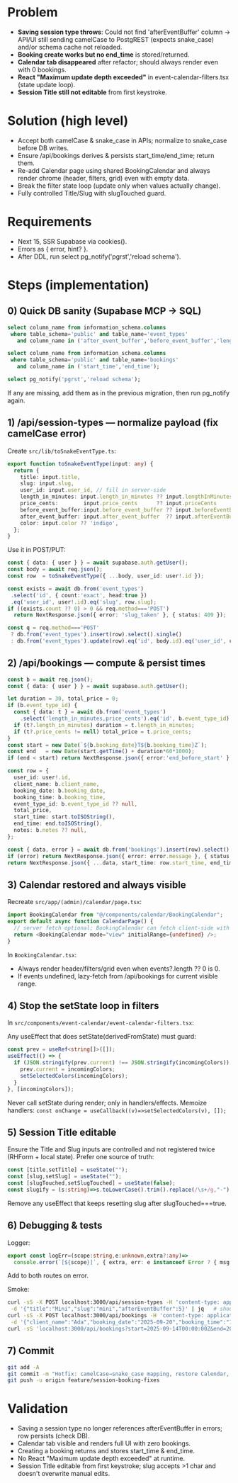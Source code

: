 # Problem

- **Saving session type throws**: Could not find 'afterEventBuffer' column → API/UI still sending camelCase to PostgREST (expects snake_case) and/or schema cache not reloaded.
- **Booking create works but no end_time** is stored/returned.
- **Calendar tab disappeared** after refactor; should always render even with 0 bookings.
- **React "Maximum update depth exceeded"** in event-calendar-filters.tsx (state update loop).
- **Session Title still not editable** from first keystroke.

# Solution (high level)

- Accept both camelCase & snake_case in APIs; normalize to snake_case before DB writes.
- Ensure /api/bookings derives & persists start_time/end_time; return them.
- Re-add Calendar page using shared BookingCalendar and always render chrome (header, filters, grid) even with empty data.
- Break the filter state loop (update only when values actually change).
- Fully controlled Title/Slug with slugTouched guard.

# Requirements

- Next 15, SSR Supabase via cookies().
- Errors as { error, hint? }.
- After DDL, run select pg_notify('pgrst','reload schema').

# Steps (implementation)

## 0) Quick DB sanity (Supabase MCP → SQL)

```sql
select column_name from information_schema.columns
 where table_schema='public' and table_name='event_types'
   and column_name in ('after_event_buffer','before_event_buffer','length_in_minutes','price_cents','color');

select column_name from information_schema.columns
 where table_schema='public' and table_name='bookings'
   and column_name in ('start_time','end_time');

select pg_notify('pgrst','reload schema');
```

If any are missing, add them as in the previous migration, then run pg_notify again.

## 1) /api/session-types — normalize payload (fix camelCase error)

Create `src/lib/toSnakeEventType.ts`:

```typescript
export function toSnakeEventType(input: any) {
  return {
    title: input.title,
    slug: input.slug,
    user_id: input.user_id, // fill in server-side
    length_in_minutes: input.length_in_minutes ?? input.lengthInMinutes ?? 30,
    price_cents:        input.price_cents      ?? input.priceCents      ?? 0,
    before_event_buffer:input.before_event_buffer ?? input.beforeEventBuffer ?? 0,
    after_event_buffer: input.after_event_buffer  ?? input.afterEventBuffer  ?? 0,
    color: input.color ?? 'indigo',
  };
}
```

Use it in POST/PUT:

```typescript
const { data: { user } } = await supabase.auth.getUser();
const body = await req.json();
const row  = toSnakeEventType({ ...body, user_id: user!.id });

const exists = await db.from('event_types')
 .select('id', { count:'exact', head:true })
 .eq('user_id', user!.id).eq('slug', row.slug);
if ((exists.count ?? 0) > 0 && req.method==='POST')
  return NextResponse.json({ error: 'slug_taken' }, { status: 409 });

const q = req.method==='POST'
 ? db.from('event_types').insert(row).select().single()
 : db.from('event_types').update(row).eq('id', body.id).eq('user_id', user!.id).select().single();
```

## 2) /api/bookings — compute & persist times

```typescript
const b = await req.json();
const { data: { user } } = await supabase.auth.getUser();

let duration = 30, total_price = 0;
if (b.event_type_id) {
  const { data: t } = await db.from('event_types')
    .select('length_in_minutes,price_cents').eq('id', b.event_type_id).single();
  if (t?.length_in_minutes) duration = t.length_in_minutes;
  if (t?.price_cents != null) total_price = t.price_cents;
}
const start = new Date(`${b.booking_date}T${b.booking_time}Z`);
const end   = new Date(start.getTime() + duration*60*1000);
if (end < start) return NextResponse.json({ error:'end_before_start' }, { status:400 });

const row = {
  user_id: user!.id,
  client_name: b.client_name,
  booking_date: b.booking_date,
  booking_time: b.booking_time,
  event_type_id: b.event_type_id ?? null,
  total_price,
  start_time: start.toISOString(),
  end_time: end.toISOString(),
  notes: b.notes ?? null,
};

const { data, error } = await db.from('bookings').insert(row).select().single();
if (error) return NextResponse.json({ error: error.message }, { status:400 });
return NextResponse.json({ ...data, start_time: row.start_time, end_time: row.end_time });
```

## 3) Calendar restored and always visible

Recreate `src/app/(admin)/calendar/page.tsx`:

```typescript
import BookingCalendar from "@/components/calendar/BookingCalendar";
export default async function CalendarPage() {
  // server fetch optional; BookingCalendar can fetch client-side with empty default
  return <BookingCalendar mode="view" initialRange={undefined} />;
}
```

In `BookingCalendar.tsx`:
- Always render header/filters/grid even when events?.length ?? 0 is 0.
- If events undefined, lazy-fetch from /api/bookings for current visible range.

## 4) Stop the setState loop in filters

In `src/components/event-calendar/event-calendar-filters.tsx`:

Any useEffect that does setState(derivedFromState) must guard:

```typescript
const prev = useRef<string[]>([]);
useEffect(() => {
  if (JSON.stringify(prev.current) !== JSON.stringify(incomingColors)) {
    prev.current = incomingColors;
    setSelectedColors(incomingColors);
  }
}, [incomingColors]);
```

Never call setState during render; only in handlers/effects.
Memoize handlers: `const onChange = useCallback((v)=>setSelectedColors(v), []);`

## 5) Session Title editable

Ensure the Title and Slug inputs are controlled and not registered twice (RHForm + local state). Prefer one source of truth:

```typescript
const [title,setTitle] = useState("");
const [slug,setSlug] = useState("");
const [slugTouched,setSlugTouched] = useState(false);
const slugify = (s:string)=>s.toLowerCase().trim().replace(/\s+/g,"-").replace(/[^a-z0-9-]/g,"").slice(0,60);
```

Remove any useEffect that keeps resetting slug after slugTouched===true.

## 6) Debugging & tests

Logger:
```typescript
export const logErr=(scope:string,e:unknown,extra?:any)=>
  console.error(`[${scope}]`, { extra, err: e instanceof Error ? { msg:e.message, stack:e.stack } : e });
```

Add to both routes on error.

Smoke:
```bash
curl -sS -X POST localhost:3000/api/session-types -H 'content-type: application/json' \
 -d '{"title":"Mini","slug":"mini","afterEventBuffer":5}' | jq   # should succeed (mapped)
curl -sS -X POST localhost:3000/api/bookings -H 'content-type: application/json' \
 -d '{"client_name":"Ada","booking_date":"2025-09-20","booking_time":"10:00:00"}' | jq  # has start_time/end_time
curl -sS 'localhost:3000/api/bookings?start=2025-09-14T00:00:00Z&end=2025-09-21T00:00:00Z' | jq  # [] allowed
```

## 7) Commit
```bash
git add -A
git commit -m "Hotfix: camelCase→snake_case mapping, restore Calendar, compute end_time, fix filter loop, editable Session Title"
git push -u origin feature/session-booking-fixes
```

# Validation

- Saving a session type no longer references afterEventBuffer in errors; row persists (check DB).
- Calendar tab visible and renders full UI with zero bookings.
- Creating a booking returns and stores start_time & end_time.
- No React "Maximum update depth exceeded" at runtime.
- Session Title editable from first keystroke; slug accepts >1 char and doesn't overwrite manual edits.